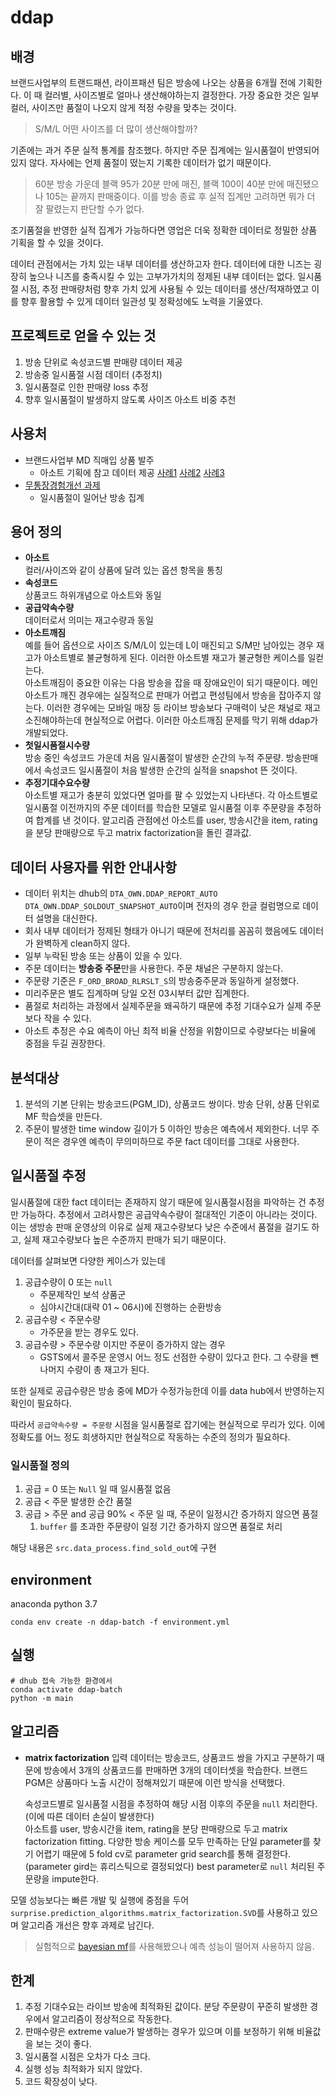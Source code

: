 # ddap

## 배경
브랜드사업부의 트랜드패션, 라이프패션 팀은 방송에 나오는 상품을 6개월 전에 기획한다. 
이 때 컬러별, 사이즈별로 얼마나 생산해야하는지 결정한다.
가장 중요한 것은 일부 컬러, 사이즈만 품절이 나오지 않게 적정 수량을 맞추는 것이다. 

> S/M/L 어떤 사이즈를 더 많이 생산해야할까?

기존에는 과거 주문 실적 통계를 참조했다.
하지만 주문 집계에는 일시품절이 반영되어 있지 않다.
자사에는 언제 품절이 떴는지 기록한 데이터가 없기 때문이다.

> 60분 방송 가운데 블랙 95가 20분 만에 매진, 블랙 100이 40분 만에 매진됐으나 105는 끝까지 판매중이다.
이를 방송 종료 후 실적 집계만 고려하면 뭐가 더 잘 팔렸는지 판단할 수가 없다.
 
조기품절을 반영한 실적 집계가 가능하다면 영업은 더욱 정확한 데이터로 정밀한 상품 기획을 할 수 있을 것이다.   

데이터 관점에서는 가치 있는 내부 데이터를 생산하고자 한다.
데이터에 대한 니즈는 굉장히 높으나 니즈를 충족시킬 수 있는 고부가가치의 정제된 내부 데이터는 없다. 
일시품절 시점, 추정 판매량처럼 향후 가치 있게 사용될 수 있는 데이터를 생산/적재하였고 이를 향후 활용할 수 있게
데이터 일관성 및 정확성에도 노력을 기울였다.



## 프로젝트로 얻을 수 있는 것
1. 방송 단위로 속성코드별 판매량 데이터 제공
1. 방송중 일시품절 시점 데이터 (추정치)
1. 일시품절로 인한 판매량 loss 추정
1. 향후 일시품절이 발생하지 않도록 사이즈 아소트 비중 추천



## 사용처
* 브랜드사업부 MD 직매입 상품 발주
    * 아소트 기획에 참고 데이터 제공 [사례1](https://gsshop.facebook.com/groups/363350254225960/permalink/466729900554661/) [사례2](https://gsshop.facebook.com/groups/363350254225960/permalink/466737627220555/) [사례3](https://gsshop.facebook.com/groups/363350254225960/permalink/426789121215406/)
* [무통장경험개선 과제](https://gsshop-ai.atlassian.net/wiki/spaces/~63121494/pages/50200629?atlOrigin=eyJpIjoiZTI5YmUxODY0Njc4NGFlNWI0MTZhMWZiY2M0YTA2MzYiLCJwIjoiYyJ9)
    * 일시품절이 일어난 방송 집계



## 용어 정의
+ **아소트**  
    컬러/사이즈와 같이 상품에 달려 있는 옵션 항목을 통칭  
+ **속성코드**  
    상품코드 하위개념으로 아소트와 동일
+ **공급약속수량**  
    데이터로서 의미는 재고수량과 동일
+ **아소트깨짐**  
    예를 들어 옵션으로 사이즈 S/M/L이 있는데 L이 매진되고 S/M만 남아있는 경우 재고가 아소트별로 불균형하게 된다.
    이러한 아소트별 재고가 불균형한 케이스를 일컫는다.   
    아소트깨짐이 중요한 이유는 다음 방송을 잡을 때 장애요인이 되기 때문이다. 
    메인 아소트가 깨진 경우에는 실질적으로 판매가 어렵고 편성팀에서 방송을 잡아주지 않는다.
    이러한 경우에는 모바일 매장 등 라이브 방송보다 구매력이 낮은 채널로 재고 소진해야하는데 현실적으로 어렵다.
    이러한 아소트깨짐 문제를 막기 위해 ddap가 개발되었다.  
+ **첫일시품절시수량**  
    방송 중인 속성코드 가운데 처음 일시품절이 발생한 순간의 누적 주문량.
    방송판매에서 속성코드 일시품절이 처음 발생한 순간의 실적을 snapshot 뜬 것이다.
+ **추정기대수요수량**  
    아소트별 재고가 충분히 있었다면 얼마를 팔 수 있었는지 나타낸다.
    각 아소트별로 일시품절 이전까지의 주문 데이터를 학습한 모델로 
    일시품절 이후 주문량을 추정하여 합계를 낸 것이다.
    알고리즘 관점에선 아소트를 user, 방송시간을 item, rating을 분당 판매량으로 두고 matrix factorization을 돌린 결과값.


## 데이터 사용자를 위한 안내사항

* 데이터 위치는 dhub의 `DTA_OWN.DDAP_REPORT_AUTO` `DTA_OWN.DDAP_SOLDOUT_SNAPSHOT_AUTO`이며 전자의 경우 한글 컬럼명으로 데이터 설명을 대신한다. 
* 회사 내부 데이터가 정제된 형태가 아니기 때문에 전처리를 꼼꼼히 했음에도 데이터가 완벽하게 clean하지 않다. 
* 일부 누락된 방송 또는 상품이 있을 수 있다.
* 주문 데이터는 **방송중 주문**만을 사용한다. 주문 채널은 구분하지 않는다.
* 주문량 기준은 `F_ORD_BROAD_RLRSLT_S`의 방송중주문과 동일하게 설정했다. 
* 미리주문은 별도 집계하며 당일 오전 03시부터 값만 집계한다.
* 품절로 처리하는 과정에서 실제주문을 왜곡하기 때문에 추정 기대수요가 실제 주문보다 작을 수 있다. 
* 아소트 추정은 수요 예측이 아닌 최적 비율 산정을 위함이므로 수량보다는 비율에 중점을 두길 권장한다.


## 분석대상
1. 분석의 기본 단위는 방송코드(PGM_ID), 상품코드 쌍이다. 방송 단위, 상품 단위로 MF 학습셋을 만든다.
1. 주문이 발생한 time window 길이가 5 이하인 방송은 예측에서 제외한다. 너무 주문이 적은 경우엔 예측이 무의미하므로 주문 fact 데이터를 그대로 사용한다.


## 일시품절 추정
일시품절에 대한 fact 데이터는 존재하지 않기 때문에 일시품절시점을 파악하는 건 추정만 가능하다. 
추정에서 고려사항은 공급약속수량이 절대적인 기준이 아니라는 것이다.
이는 생방송 판매 운영상의 이유로 실제 재고수량보다 낮은 수준에서 품절을 걸기도 하고,
실제 재고수량보다 높은 수준까지 판매가 되기 때문이다.  

데이터를 살펴보면 다양한 케이스가 있는데
1. 공급수량이 0 또는 `null` 
    * 주문제작인 보석 상품군
    * 심야시간대(대략 01 ~ 06시)에 진행하는 순환방송
1. 공급수량 < 주문수량
    * 가주문을 받는 경우도 있다.
1. 공급수량 > 주문수량 이지만 주문이 증가하지 않는 경우
    * GSTS에서 콜주문 운영시 어느 정도 선점한 수량이 있다고 한다. 그 수량을 뺀 나머지 수량이 총 재고가 된다.

또한 실제로 공급수량은 방송 중에 MD가 수정가능한데 이를 data hub에서 반영하는지 확인이 필요하다.  

따라서 `공급약속수량 = 주문량` 시점을 일시품절로 잡기에는 현실적으로 무리가 있다.
이에 정확도를 어느 정도 희생하지만 현실적으로 작동하는 수준의 정의가 필요하다.

### 일시품절 정의
1. 공급 = 0 또는 `Null` 일 때 일시품절 없음
1. 공급 < 주문 발생한 순간 품절
1. 공급 > 주문 and 공급 90% < 주문 일 때, 주문이 일정시간 증가하지 않으면 품절 
    1. `buffer` 를 초과한 주문량이 일정 기간 증가하지 않으면 품절로 처리

해당 내용은 `src.data_process.find_sold_out`에 구현


## environment
anaconda python 3.7

`conda env create -n ddap-batch -f environment.yml`


## 실행
    
    # dhub 접속 가능한 환경에서
    conda activate ddap-batch
    python -m main


## 알고리즘

+ **matrix factorization**
    입력 데이터는 방송코드, 상품코드 쌍을 가지고 구분하기 때문에 방송에서 3개의 상품코드를 판매하면 3개의 데이터셋을 학습한다. 
    브랜드 PGM은 상품마다 노출 시간이 정해져있기 때문에 이런 방식을 선택했다.   
    
    속성코드별로 일시품절 시점을 추정하여 해당 시점 이후의 주문을 `null` 처리한다. 
    (이에 따른 데이터 손실이 발생한다)  
    아소트를 user, 방송시간을 item, rating을 분당 판매량으로 두고 matrix factorization fitting.
    다양한 방송 케이스를 모두 만족하는 단일 parameter를 찾기 어렵기 때문에 
    5 fold cv로 parameter grid search를 통해 결정한다. (parameter gird는 휴리스틱으로 결정되었다)
    best parameter로 `null` 처리된 주문량을 impute한다.   
    
모델 성능보다는 빠른 개발 및 실행에 중점을 두어
`surprise.prediction_algorithms.matrix_factorization.SVD`를 사용하고 있으며 알고리즘 개선은 향후 과제로 남긴다.

> 실험적으로 [bayesian mf](https://gsshop-ai.atlassian.net/wiki/spaces/~387317790/pages/74416625/bayesian+probability+matrix+factorzation)를 사용해봤으나 예측 성능이 떨어져 사용하지 않음.


## 한계

1. 추정 기대수요는 라이브 방송에 최적화된 값이다. 분당 주문량이 꾸준히 발생한 경우에서 알고리즘이 정상적으로 작동한다.
1. 판매수량은 extreme value가 발생하는 경우가 있으며 이를 보정하기 위해 비율값을 보는 것이 좋다.
1. 일시품절 시점은 오차가 다소 크다.
1. 실행 성능 최적화가 되지 않았다.
1. 코드 확장성이 낮다.
